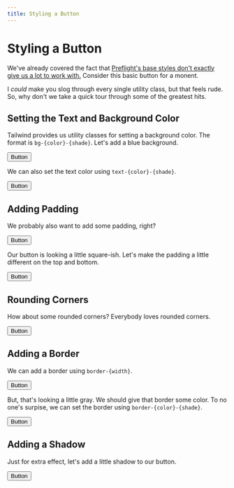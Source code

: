 ```yaml
---
title: Styling a Button
---
```


# Styling a Button

<script lang="ts">
  import { Playground, Example } from '$components';
</script>

We've already covered the fact that [Preflight's base styles don't exactly give us a lot to work with.](./preflight.md) Consider this basic button for a monent.

<Playground title="An Unstyled Button" id="q3YDQFy7VC" />

I _could_ make you slog through every single utility class, but that feels rude. So, why don't we take a quick tour through some of the greatest hits.

## Setting the Text and Background Color

Tailwind provides us utility classes for setting a background color. The format is
`bg-{color}-{shade}`. Let's add a blue background.

<Example>
  <button class="bg-blue-500">Button</button>
</Example>

We can also set the text color using `text-{color}-{shade}`.

<Example>
  <button class="bg-blue-500 text-white">Button</button>
</Example>

## Adding Padding

We probably also want to add some padding, right?

<Example>
  <button class="bg-blue-500 text-white p-4">Button</button>
</Example>

Our button is looking a little square-ish. Let's make the padding a little different on the top and bottom.

<Example>
  <button class="bg-blue-500 text-white px-4 py-2">Button</button>
</Example>

## Rounding Corners

How about some rounded corners? Everybody loves rounded corners.

<Example>
  <button class="bg-blue-500 text-white px-4 py-2 rounded">Button</button>
</Example>

## Adding a Border

We can add a border using `border-{width}`.

<Example highlight="border-2">
  <button class="bg-blue-500 text-white px-4 py-2 rounded border-2">Button</button>
</Example>

But, that's looking a little gray. We should give that border some color. To no one's surpise, we can set the border using `border-{color}-{shade}`.

<Example highlight="border-blue-700">
  <button class="bg-blue-500 text-white px-4 py-2 rounded border-2 border-blue-700">Button</button>
</Example>

## Adding a Shadow

Just for extra effect, let's add a little shadow to our button.

<Example highlight="shadow-md">
  <button class="bg-blue-500 text-white px-4 py-2 rounded border-2 border-blue-700 shadow-md">Button</button>
</Example>
